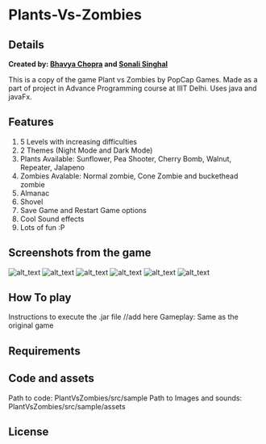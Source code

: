 # Plants-Vs-Zombies
## Details
**Created by:
[Bhavya Chopra](https://www.github.com/BhavyaC16) and [Sonali Singhal](https://www.github.com/SonaliSinghal)**

This is a copy of the game Plant vs Zombies by PopCap Games.
Made as a part of project in Advance Programming course at IIIT Delhi. 
Uses java and javaFx.

## Features
1. 5 Levels with increasing difficulties
2. 2 Themes (Night Mode and Dark Mode)
3. Plants Available: Sunflower, Pea Shooter, Cherry Bomb, Walnut, Repeater, Jalapeno
4. Zombies Avalable: Normal zombie, Cone Zombie and buckethead zombie
5. Almanac
6. Shovel
7. Save Game and Restart Game options
8. Cool Sound effects
9. Lots of fun :P

## Screenshots from the game
![alt_text](https://github.com/BhavyaC16/Plants-Vs-Zombies/blob/master/GameplayScreenshots/1.png)
![alt_text](https://github.com/BhavyaC16/Plants-Vs-Zombies/blob/master/GameplayScreenshots/4.png)
![alt_text](https://github.com/BhavyaC16/Plants-Vs-Zombies/blob/master/GameplayScreenshots/Arena.png)
![alt_text](https://github.com/BhavyaC16/Plants-Vs-Zombies/blob/master/GameplayScreenshots/2.png)
![alt_text](https://github.com/BhavyaC16/Plants-Vs-Zombies/blob/master/GameplayScreenshots/5.png)
![alt_text](https://github.com/BhavyaC16/Plants-Vs-Zombies/blob/master/GameplayScreenshots/3.png)


## How To play
Instructions to execute the .jar file //add here
Gameplay: Same as the original game

## Requirements


## Code and assets
Path to code: PlantVsZombies/src/sample
Path to Images and sounds: PlantVsZombies/src/sample/assets

## License




